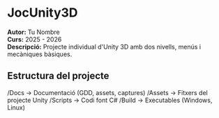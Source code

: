 # JocUnity3D

**Autor:** Tu Nombre  
**Curs:** 2025 - 2026  
**Descripció:** Projecte individual d'Unity 3D amb dos nivells, menús i mecàniques bàsiques.

## Estructura del projecte
/Docs → Documentació (GDD, assets, captures)
/Assets → Fitxers del projecte Unity
/Scripts → Codi font C#
/Build → Executables (Windows, Linux)

